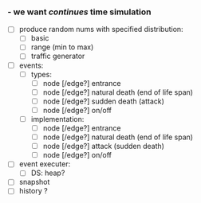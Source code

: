 ### - we want *continues* time simulation

- [ ] produce random nums with specified distribution:  
  - [ ] basic
  - [ ] range (min to max)
  - [ ] traffic generator

- [ ] events:
  - [ ] types:
    - [ ] node [/edge?] entrance
    - [ ] node [/edge?] natural death (end of life span)
    - [ ] node [/edge?] sudden death (attack)
    - [ ] node [/edge?] on/off
  - [ ] implementation:
    - [ ] node [/edge?] entrance
    - [ ] node [/edge?] natural death (end of life span)
    - [ ] node [/edge?] attack (sudden death)
    - [ ] node [/edge?] on/off

- [ ] event executer:
  - [ ] DS: heap?

- [ ] snapshot
- [ ] history ?
